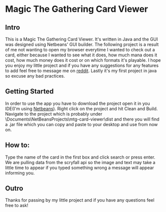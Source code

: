 # Magic The Gathering Card Viewer

## Intro

This is a Magic The Gathering Card Viewer. It's written in Java and the GUI was designed using Netbeans' GUI builder. The following project is a result of me not wanting to open my browser everytime I wanted to check out a card, either because I wanted to see what it does, how much mana does it cost, how much money does it cost or on which formats it's playable. I hope you enjoy my little project and if you have any suggestions for any features to add feel free to message me on [reddit](http://reddit.com/u/rockax). Lastly it's my first project in java so excuse any bad practices.

## Getting Started

In order to use the app you have to download the project open it in you IDE(I'm  using [Netbeans](https://netbeans.org/)). Right click on the project and hit Clean and Build. Navigate to the project which is probably under \Documents\NetBeansProjects\mtg-card-viewer\dist and there you will find a .jar file which you can copy and paste to your desktop and use from now on.

## How to:

Type the name of the card in the first box and click search or press enter. We are pulling data from the scryfall api so the image and text may take a little time to appear if you typed something wrong a message will appear informing you. 


## Outro 

Thanks for passing by my little project and if you have any questions feel free to ask! 
